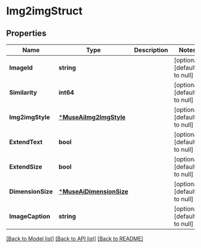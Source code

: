 # Img2imgStruct

## Properties
Name | Type | Description | Notes
------------ | ------------- | ------------- | -------------
**ImageId** | **string** |  | [optional] [default to null]
**Similarity** | **int64** |  | [optional] [default to null]
**Img2imgStyle** | [***MuseAiImg2ImgStyle**](MuseAiImg2ImgStyle.md) |  | [optional] [default to null]
**ExtendText** | **bool** |  | [optional] [default to null]
**ExtendSize** | **bool** |  | [optional] [default to null]
**DimensionSize** | [***MuseAiDimensionSize**](MuseAiDimensionSize.md) |  | [optional] [default to null]
**ImageCaption** | **string** |  | [optional] [default to null]

[[Back to Model list]](../README.md#documentation-for-models) [[Back to API list]](../README.md#documentation-for-api-endpoints) [[Back to README]](../README.md)


